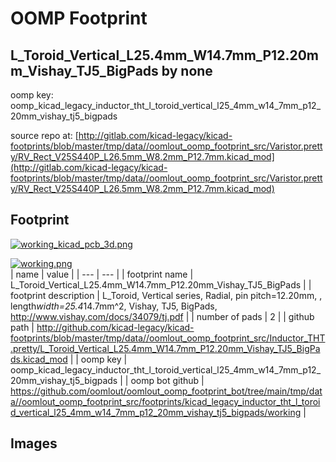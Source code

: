 # OOMP Footprint  
## L_Toroid_Vertical_L25.4mm_W14.7mm_P12.20mm_Vishay_TJ5_BigPads  by none  
  
oomp key: oomp_kicad_legacy_inductor_tht_l_toroid_vertical_l25_4mm_w14_7mm_p12_20mm_vishay_tj5_bigpads  
  
source repo at: [http://gitlab.com/kicad-legacy/kicad-footprints/blob/master/tmp/data//oomlout_oomp_footprint_src/Varistor.pretty/RV_Rect_V25S440P_L26.5mm_W8.2mm_P12.7mm.kicad_mod](http://gitlab.com/kicad-legacy/kicad-footprints/blob/master/tmp/data//oomlout_oomp_footprint_src/Varistor.pretty/RV_Rect_V25S440P_L26.5mm_W8.2mm_P12.7mm.kicad_mod)  
## Footprint  
  
[![working_kicad_pcb_3d.png](working_kicad_pcb_3d_600.png)](working_kicad_pcb_3d.png)  
  
[![working.png](working_600.png)](working.png)  
| name | value | 
| --- | --- | 
| footprint name | L_Toroid_Vertical_L25.4mm_W14.7mm_P12.20mm_Vishay_TJ5_BigPads | 
| footprint description | L_Toroid, Vertical series, Radial, pin pitch=12.20mm, , length*width=25.4*14.7mm^2, Vishay, TJ5, BigPads, http://www.vishay.com/docs/34079/tj.pdf | 
| number of pads | 2 | 
| github path | http://github.com/kicad-legacy/kicad-footprints/blob/master/tmp/data//oomlout_oomp_footprint_src/Inductor_THT.pretty/L_Toroid_Vertical_L25.4mm_W14.7mm_P12.20mm_Vishay_TJ5_BigPads.kicad_mod | 
| oomp key | oomp_kicad_legacy_inductor_tht_l_toroid_vertical_l25_4mm_w14_7mm_p12_20mm_vishay_tj5_bigpads | 
| oomp bot github | https://github.com/oomlout/oomlout_oomp_footprint_bot/tree/main/tmp/data//oomlout_oomp_footprint_src/footprints/kicad_legacy_inductor_tht_l_toroid_vertical_l25_4mm_w14_7mm_p12_20mm_vishay_tj5_bigpads/working | 
## Images  
